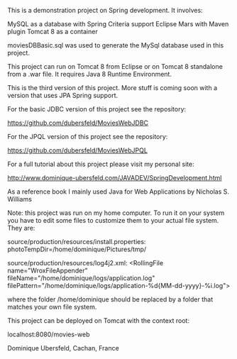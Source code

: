 This is a demonstration project on Spring development. It involves:

MySQL as a database with Spring Criteria support 
Eclipse Mars with Maven plugin Tomcat 8 as a container

moviesDBBasic.sql was used to generate the MySql database used in this project.

This project can run on Tomcat 8 from Eclipse or on Tomcat 8 standalone from a .war file. It requires Java 8 Runtime Environment.

This is the third version of this project. More stuff is coming soon with a version that uses JPA Spring support.

For the basic JDBC version of this project see the repository:

https://github.com/dubersfeld/MoviesWebJDBC

For the JPQL version of this project see the repository:

https://github.com/dubersfeld/MoviesWebJPQL

For a full tutorial about this project please visit my personal site:

http://www.dominique-ubersfeld.com/JAVADEV/SpringDevelopment.html

As a reference book I mainly used Java for Web Applications by Nicholas S. Williams

Note: this project was run on my home computer. To run it on your system you have to edit some files to customize them to your actual file system. They are:

source/production/resources/install.properties: photoTempDir=/home/dominique/Pictures/tmp/

source/production/resources/log4j2.xml: &lt;RollingFile name="WroxFileAppender" fileName="/home/dominique/logs/application.log"
                    				 filePattern="/home/dominique/logs/application-%d{MM-dd-yyyy}-%i.log"&gt;
          

where the folder /home/dominique should be replaced by a folder that matches your own file system.


This project can be deployed on Tomcat with the context root: 

localhost:8080/movies-web



Dominique Ubersfeld, Cachan, France
